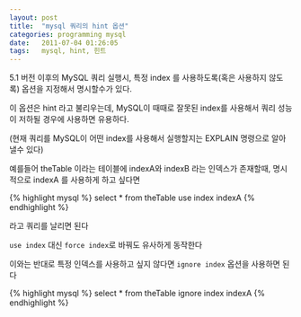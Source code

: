 ```yaml
---
layout: post
title:  "mysql 쿼리의 hint 옵션"
categories: programming mysql
date:   2011-07-04 01:26:05
tags:   mysql, hint, 힌트
---
```


5.1 버전 이후의 MySQL 쿼리 실행시, 특정 index 를 사용하도록(혹은 사용하지 않도록) 옵션을 지정해서 명시할수가 있다.

이 옵션은 hint 라고 불리우는데, MySQL이 때때로 잘못된 index를 사용해서 쿼리 성능이 저하될 경우에 사용하면 유용하다.

(현재 쿼리를 MySQL이 어떤 index를 사용해서 실행할지는 EXPLAIN 명령으로 알아낼수 있다)
 
예를들어  theTable 이라는 테이블에 indexA와 indexB 라는 인덱스가 존재할때, 명시적으로 indexA 를 사용하게 하고 싶다면

{% highlight mysql %}
select * from theTable use index indexA
{% endhighlight %}
    
라고 쿼리를 날리면 된다

`use index` 대신 `force index`로 바꿔도 유사하게 동작한다

이와는 반대로 특정 인덱스를 사용하고 싶지 않다면 `ignore index` 옵션을 사용하면 된다

{% highlight mysql %}
select * from theTable ignore index indexA
{% endhighlight %}